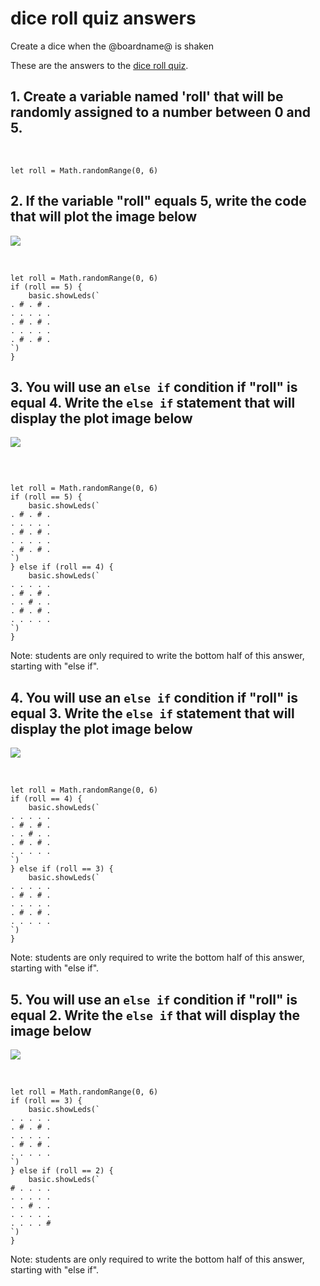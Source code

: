 # dice roll quiz answers

Create a dice when the @boardname@ is shaken 

These are the answers to the [dice roll quiz](/lessons/dice-roll/quiz).

## 1. Create a variable named 'roll' that will be randomly assigned to a number between 0 and 5.

<br/>

```blocks
let roll = Math.randomRange(0, 6)
```

## 2. If the variable "roll" equals 5, write the code that will plot the image below

![](/static/mb/lessons/die-roll-0.png)

<br/>

```blocks
let roll = Math.randomRange(0, 6)
if (roll == 5) {
    basic.showLeds(`
. # . # .
. . . . .
. # . # .
. . . . .
. # . # .
`)
}
```

## 3. You will use an `else if` condition if "roll" is equal 4. Write the `else if` statement that will display the plot image below

![](/static/mb/lessons/die-roll-1.png)

<br />

```blocks

let roll = Math.randomRange(0, 6)
if (roll == 5) {
    basic.showLeds(`
. # . # .
. . . . .
. # . # .
. . . . .
. # . # .
`)
} else if (roll == 4) {
    basic.showLeds(`
. . . . .
. # . # .
. . # . .
. # . # .
. . . . .
`)
}
```

Note: students are only required to write the bottom half of this answer, starting with "else if".

## 4. You will use an `else if` condition if "roll" is equal 3. Write the `else if` statement that will display the plot image below

![](/static/mb/lessons/die-roll-2.png)

<br />

```blocks
let roll = Math.randomRange(0, 6)
if (roll == 4) {
    basic.showLeds(`
. . . . .
. # . # .
. . # . .
. # . # .
. . . . .
`)
} else if (roll == 3) {
    basic.showLeds(`
. . . . .
. # . # .
. . . . .
. # . # .
. . . . .
`)
}
```

Note: students are only required to write the bottom half of this answer, starting with "else if".

## 5. You will use an `else if` condition if "roll" is equal 2. Write the `else if` that will display the image below

![](/static/mb/lessons/die-roll-3.png)

<br />

```blocks
let roll = Math.randomRange(0, 6)
if (roll == 3) {
    basic.showLeds(`
. . . . .
. # . # .
. . . . .
. # . # .
. . . . .
`)
} else if (roll == 2) {
    basic.showLeds(`
# . . . .
. . . . .
. . # . .
. . . . .
. . . . #
`)
}
```

Note: students are only required to write the bottom half of this answer, starting with "else if".

